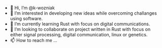 - 👋 Hi, I’m @k-wozniak
- 👀 I’m interested in developing new ideas while overcoming challanges using software.
- 🌱 I’m currently learning Rust with focus on digital communications.
- 💞️ I’m looking to collaborate on project written in Rust with focus on either signal processing, digital communication, linux or genetics.
- 📫 How to reach me ...

